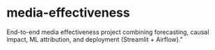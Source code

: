 # media-effectiveness
End-to-end media effectiveness project combining forecasting, causal impact, ML attribution, and deployment (Streamlit + Airflow).”
